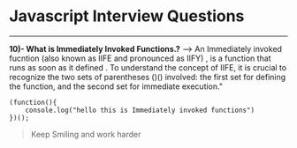 # Javascript Interview Questions
***
**10)- What is Immediately Invoked Functions.?**
--> An Immediately invoked fucntion  (also known as IIFE and pronounced as IIFY) , is a function that runs as soon as it defined . To understand the concept of IIFE, it is crucial to recognize the two sets of parentheses ()() involved: the first set for defining the function, and the second set for immediate execution."

```Javscript
(function(){
    console.log("hello this is Immediately invoked functions")
})();
```


>Keep Smiling and work harder

